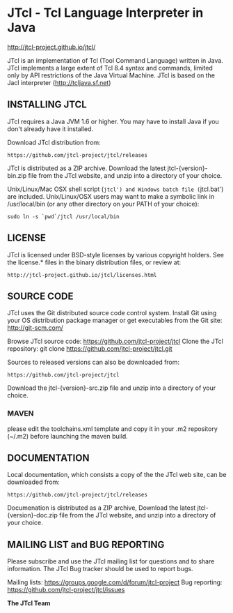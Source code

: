 # JTcl - Tcl Language Interpreter in Java

http://jtcl-project.github.io/jtcl/

JTcl is an implementation of Tcl (Tool Command Language) written in Java.
JTcl implements a large extent of Tcl 8.4 syntax and commands, limited 
only by API restrictions of the Java Virtual Machine.  JTcl is based on 
the Jacl interpreter (http://tcljava.sf.net)


## INSTALLING JTCL

JTcl requires a Java JVM 1.6 or higher.  You may have to install Java 
if you don't already have it installed.  

Download JTcl distribution from: 

    https://github.com/jtcl-project/jtcl/releases

JTcl is distributed as a ZIP archive.  Download the latest 
jtcl-{version}-bin.zip file from the JTcl website, and unzip into a directory 
of your choice.  

Unix/Linux/Mac OSX shell script (`jtcl') and Windows batch file (`jtcl.bat') 
are included.   Unix/Linux/OSX users may want to make a symbolic link
in /usr/local/bin (or any other directory on your PATH of your choice):

    sudo ln -s `pwd`/jtcl /usr/local/bin


## LICENSE

JTcl is licensed under BSD-style licenses by various copyright holders.  See 
the license.* files in the binary distribution files, or review at:

    http://jtcl-project.github.io/jtcl/licenses.html

## SOURCE CODE

JTcl uses the Git distributed source code control system.  Install
Git using your OS distribution package manager or get executables 
from the Git site: http://git-scm.com/ 

Browse JTcl source code:   https://github.com/jtcl-project/jtcl
Clone the JTcl repository: git clone https://github.com/jtcl-project/jtcl.git 

Sources to released versions can also be downloaded from:

    https://github.com/jtcl-project/jtcl 

Download the jtcl-{version}-src.zip file and unzip into a directory 
of your choice.

### MAVEN

please edit the toolchains.xml template and copy it in your .m2 repository (~/.m2) before launching the maven build.


## DOCUMENTATION

Local documentation, which consists a copy of the the JTcl web site, can be 
downloaded from:

    https://github.com/jtcl-project/jtcl/releases

Documenation is distributed as a ZIP archive, Download the latest 
jtcl-{version}-doc.zip file from the JTcl website, and unzip into a directory 
of your choice. 


## MAILING LIST and BUG REPORTING

Please subscribe and use the JTcl mailing list for questions and to
share information.  The JTcl Bug tracker should be used to
report bugs.

Mailing lists: https://groups.google.com/d/forum/jtcl-project
Bug reporting: https://github.com/jtcl-project/jtcl/issues


**The JTcl Team**
